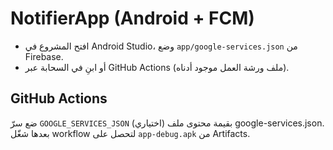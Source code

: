 # NotifierApp (Android + FCM)

- افتح المشروع في Android Studio، وضع `app/google-services.json` من Firebase.
- أو ابنِ في السحابة عبر GitHub Actions (ملف ورشة العمل موجود أدناه).

## GitHub Actions
ضع سرّ `GOOGLE_SERVICES_JSON` (اختياري) بقيمة محتوى ملف google-services.json.
بعدها شغّل workflow لتحصل على `app-debug.apk` من Artifacts.

